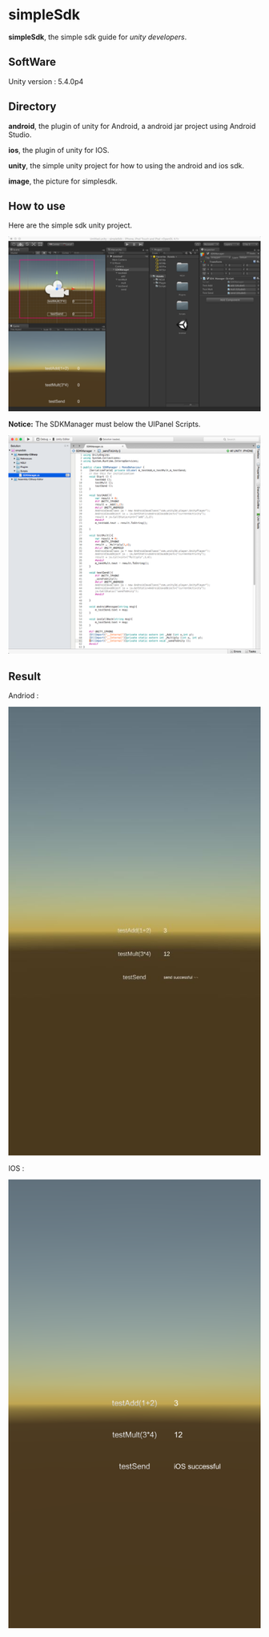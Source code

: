 # simpleSdk

**simpleSdk**, the simple sdk guide for *unity developers*.

## SoftWare

Unity version : 5.4.0p4


## Directory

**android**, the plugin of unity for Android, a android jar project using Android Studio.

**ios**, the plugin of unity for IOS.

**unity**, the simple unity project for how to using the android and ios sdk.

**image**, the picture for simplesdk.
 
## How to use

Here are the simple sdk unity project.

![unity icon](./image/unity.png)

**Notice:**  The SDKManager must below the UIPanel Scripts.

![android icon](./image/script.png)


## Result

Andriod :

![android icon](./image/android.jpg)

IOS :

![ios icon](./image/ios.PNG)
